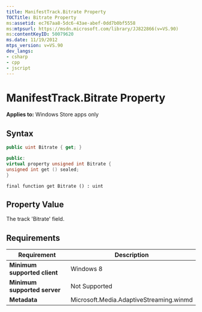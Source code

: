```yaml
---
title: ManifestTrack.Bitrate Property
TOCTitle: Bitrate Property
ms:assetid: ec767aa8-5dc6-43ae-abef-0dd7b0bf5558
ms:mtpsurl: https://msdn.microsoft.com/library/JJ822866(v=VS.90)
ms:contentKeyID: 50079620
ms.date: 11/19/2012
mtps_version: v=VS.90
dev_langs:
- csharp
- cpp
- jscript
---
```


# ManifestTrack.Bitrate Property

**Applies to:** Windows Store apps only

## Syntax

```csharp
public uint Bitrate { get; }
```

```cpp
public:
virtual property unsigned int Bitrate {
unsigned int get () sealed;
}
```

```jscript
final function get Bitrate () : uint
```

## Property Value

The track 'Bitrate' field.

## Requirements

|Requirement|Description|
|--- |--- |
|**Minimum supported client**|Windows 8|
|**Minimum supported server**|Not Supported|
|**Metadata**|Microsoft.Media.AdaptiveStreaming.winmd|
